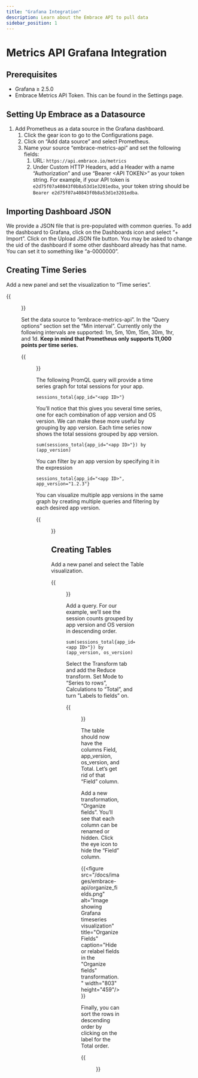 ```yaml
---
title: "Grafana Integration"
description: Learn about the Embrace API to pull data 
sidebar_position: 1
---
```


# Metrics API Grafana Integration

## Prerequisites

- Grafana ≥ 2.5.0
- Embrace Metrics API Token. This can be found in the Settings page.

## Setting Up Embrace as a Datasource

1. Add Prometheus as a data source in the Grafana dashboard. 
    1. Click the gear icon to go to the Configurations page.
    2. Click on “Add data source” and select Prometheus.
    3. Name your source “embrace-metrics-api” and set the following fields:
        1. URL: `https://api.embrace.io/metrics`
        2. Under Custom HTTP Headers, add a Header with a name “Authorization” and use “Bearer \<API TOKEN\>” as your token string. For example, if your API token is `e2d75f07a40843f0b8a53d1e3201edba`, your token string should be `Bearer e2d75f07a40843f0b8a53d1e3201edba`.

## Importing Dashboard JSON

We provide a JSON file that is pre-populated with common queries. To add the dashboard to Grafana, click on the Dashboards icon and select “+ Import”. Click on the Upload JSON file button. You may be asked to change the uid of the dashboard if some other dashboard already has that name. You can set it to something like “a-0000000”.

## Creating Time Series

Add a new panel and set the visualization to “Time series”.

{{<figure src="/docs/images/embrace-api/timeseries_visualization.png" alt="Image showing Grafana timeseries visualization" width="700" height="700" />}}


Set the data source to “embrace-metrics-api”.  In the “Query options” section set the “Min interval”. Currently only the following intervals are supported: 1m, 5m, 10m, 15m, 30m, 1hr, and 1d. **Keep in mind that Prometheus only supports 11,000 points per time series.** 

{{<figure src="/docs/images/embrace-api/query_options.jpg" alt="Image showing Grafana timeseries visualization" caption="" width="2922" height="532" />}}

The following PromQL query will provide a time series graph for total sessions for your app.

```promql
sessions_total{app_id="<app ID>"}
```

You’ll notice that this gives you several time series, one for each combination of app version and OS version. We can 
make these more useful by grouping by app version. Each time series now shows the total sessions grouped by app version.

```promql
sum(sessions_total{app_id="<app ID>"}) by (app_version)
```

You can filter by an app version by specifying it in the expression

```promql
sessions_total{app_id="<app ID>", app_version="1.2.3"}
```

You can visualize multiple app versions in the same graph by creating multiple queries and filtering by each desired app version.

{{<figure src="/docs/images/embrace-api/two_timeseries_panel.png" alt="Image showing Grafana timeseries visualization" caption="Multiple PromQL queries can be visualized on the same panel" width="2960" height="1664" />}}

## Creating Tables

Add a new panel and select the Table visualization. 

{{<figure src="/docs/images/embrace-api/table_visualization.png" alt="Image showing Grafana timeseries visualization" width="421" height="399" />}}

Add a query. For our example, we’ll see the session counts grouped by app version and OS version in descending order.

```promql
sum(sessions_total{app_id="<app ID>"}) by (app_version, os_version)
```

Select the Transform tab and add the Reduce transform. Set Mode to “Series to rows”, Calculations to “Total”, and turn ”Labels to fields” on.

{{<figure src="/docs/images/embrace-api/transform_series_to_rows.png" alt="Image showing Grafana timeseries visualization" width="575" height="260" />}}

The table should now have the columns Field, app_version, os_version, and Total. Let’s get rid of that “Field” column. 

Add a new transformation, “Organize fields”. You’ll see that each column can be renamed or hidden. Click the eye icon to hide the “Field” column.

{{<figure src="/docs/images/embrace-api/organize_fields.png" alt="Image showing Grafana timeseries visualization" title="Organize Fields" caption="Hide or relabel fields in the \"Organize fields\" transformation." width="803" height="459"/>}}

Finally, you can sort the rows in descending order by clicking on the label for the Total order.

{{<figure src="/docs/images/embrace-api/table_panel_preview.png" alt="Image showing Grafana table visualization with data" caption="View session counts grouped by app version and OS version" width="803" height="459"/>}}
